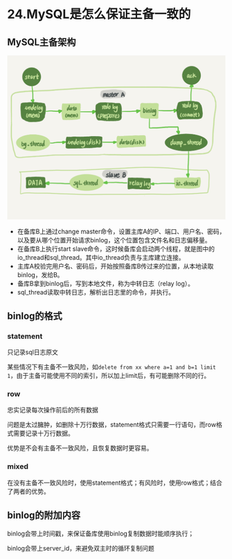 # 24.MySQL是怎么保证主备一致的


## MySQL主备架构

![一图流](/images/MySQL/24.png)

* 在备库B上通过change master命令，设置主库A的IP、端口、用户名、密码，以及要从哪个位置开始请求binlog，这个位置包含文件名和日志偏移量。
* 在备库B上执行start slave命令，这时候备库会启动两个线程，就是图中的io_thread和sql_thread。其中io_thread负责与主库建立连接。
* 主库A校验完用户名、密码后，开始按照备库B传过来的位置，从本地读取binlog，发给B。
* 备库B拿到binlog后，写到本地文件，称为中转日志（relay log）。
* sql_thread读取中转日志，解析出日志里的命令，并执行。

## binlog的格式

### statement

只记录sql日志原文

某些情况下有主备不一致风险，如`delete from xx where a=1 and b=1 limit 1`，由于主备可能使用不同的索引，所以加上limit后，有可能删除不同的行。

### row

忠实记录每次操作前后的所有数据

问题是太过臃肿，如删除十万行数据，statement格式只需要一行语句，而row格式需要记录十万行数据。

优势是不会有主备不一致风险，且恢复数据时更容易。

### mixed

在没有主备不一致风险时，使用statement格式；有风险时，使用row格式；结合了两者的优势。

## binlog的附加内容

binlog会带上时间戳，来保证备库使用binlog复制数据时能顺序执行；

binlog会带上server_id，来避免双主时的循环复制问题


